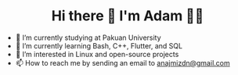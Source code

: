 <h1 align="center">
  Hi there 👋
  I'm Adam 👨‍💻
</h1>

- 🔭 I’m currently studying at Pakuan University
- 🌱 I’m currently learning Bash, C++, Flutter, and SQL
- 👀 I’m interested in Linux and open-source projects
- 📫 How to reach me by sending an email to anajmizdn@gmail.com
